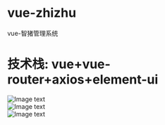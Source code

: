 # vue-zhizhu  
vue-智猪管理系统  
# 技术栈: vue+vue-router+axios+element-ui  
![Image text](https://github.com/zrj1031/vue-zhizhu/blob/master/src/assets/README/LOGIN.jpg)  
![Image text](https://github.com/zrj1031/vue-zhizhu/blob/master/src/assets/README/REPAIR.png)  
![Image text](https://github.com/zrj1031/vue-zhizhu/blob/master/src/assets/README/DORMITORY.png)
